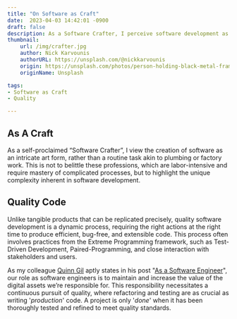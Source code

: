```yaml
---
title: "On Software as Craft"
date:  2023-04-03 14:42:01 -0900
draft: false
description: As a Software Crafter, I perceive software development as an art, emphasizing dynamic, quality-centric practices to enhance the value of our digital creations.
thumbnail:
    url: /img/crafter.jpg
    author: Nick Karvounis
    authorURL: https://unsplash.com/@nickkarvounis
    origin: https://unsplash.com/photos/person-holding-black-metal-frames-XcLQN-2R9CM
    originName: Unsplash

tags:
- Software as Craft
- Quality

---
```



## As A Craft

As a self-proclaimed “Software Crafter”, I view the creation of software as an intricate art form, rather than a routine
task akin to plumbing or factory work. This is not to belittle these professions, which are labor-intensive and require
mastery of complicated processes, but to highlight the unique complexity inherent in software development.

## Quality Code

Unlike tangible products that can be replicated precisely, quality software development is a dynamic process, requiring
the right actions at the right time to produce efficient, bug-free, and extensible code. This process often involves
practices from the Extreme Programming framework, such as Test-Driven Development, Paired-Programming, and close
interaction with stakeholders and users.

As my colleague [Quinn Gil](https://quinngil.com/) aptly states in his
post "[As a Software Engineer](https://quinngil.com/2018/11/11/professional-software-engineer/)", our role as software
engineers is to maintain and increase the value of the digital assets we’re responsible for. This responsibility necessitates a
continuous pursuit of quality, where refactoring and testing are as crucial as writing '_production_' code. A project is
only '_done_' when it has been thoroughly tested and refined to meet quality standards.
